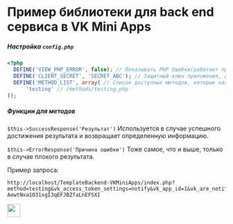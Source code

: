 # **Пример библиотеки для back end сервиса в VK Mini Apps**

##### Настройка `config.php`
```php
<?php
  DEFINE('VIEW_PHP_ERROR', false); // Показывать PHP Ошибки(работает при ошибки в методах)
  DEFINE('CLIENT_SECRET', 'SECRET_ABC'); // Защитный ключ приложения, для проверки подписи
  DEFINE('METHOD_LIST', array( // Список доступных методов, которые находятся в папке `methods`
      'testing' // /methods/testing.php
));
```
##### Функции для методов
`$this->SuccessResponse('Результат')` Используется в случае успешного достижения результата и возвращает определенную информацию.

`$this->ErrorResponse('Причина ошибки')` Тоже самое, что и выше, только в случае плохого результата.

Пример запроса: 
```
http://localhost/TemplateBackend-VKMiniApps/index.php?method=testing&vk_access_token_settings=notify&vk_app_id=1&vk_are_notifications_enabled=0&vk_is_app_user=1&vk_language=ru&vk_platform=mobile_web&vk_ref=other&vk_user_id=1&sign=aMKOCC2GYNVL-AewtNxa1O31xgI3qEFJBZfaLnEFSXI
```
<a href="https://vk.com/ghost1337gg"><img src="https://pngicon.ru/file/uploads/vk.png" height=30></img></a>
